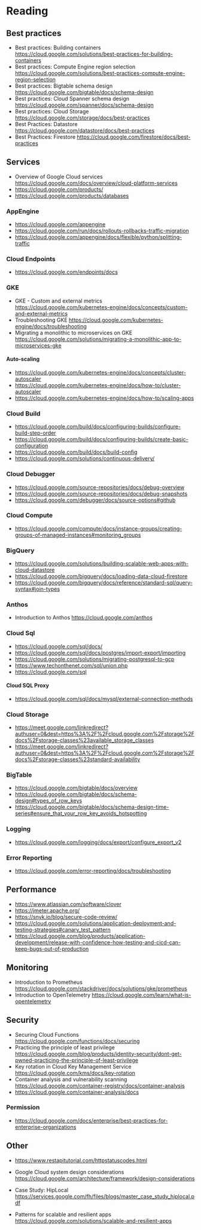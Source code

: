 # Reading

## Best practices
- Best practices: Building containers https://cloud.google.com/solutions/best-practices-for-building-containers
- Best practices: Compute Engine region selection https://cloud.google.com/solutions/best-practices-compute-engine-region-selection
- Best practices: Bigtable schema design https://cloud.google.com/bigtable/docs/schema-design
- Best practices: Cloud Spanner schema design https://cloud.google.com/spanner/docs/schema-design
- Best practices: Cloud Storage https://cloud.google.com/storage/docs/best-practices
- Best Practices: Datastore https://cloud.google.com/datastore/docs/best-practices
- Best Practices: Firestore https://cloud.google.com/firestore/docs/best-practices

## Services
- Overview of Google Cloud services https://cloud.google.com/docs/overview/cloud-platform-services
- https://cloud.google.com/products/
- https://cloud.google.com/products/databases

### AppEngine
- https://cloud.google.com/appengine
- https://cloud.google.com/run/docs/rollouts-rollbacks-traffic-migration
- https://cloud.google.com/appengine/docs/flexible/python/splitting-traffic

### Cloud Endpoints
- https://cloud.google.com/endpoints/docs

### GKE
- GKE - Custom and external metrics https://cloud.google.com/kubernetes-engine/docs/concepts/custom-and-external-metrics
- Troubleshooting GKE https://cloud.google.com/kubernetes-engine/docs/troubleshooting
- Migrating a monolithic to microservices on GKE https://cloud.google.com/solutions/migrating-a-monolithic-app-to-microservices-gke

#### Auto-scaling
- https://cloud.google.com/kubernetes-engine/docs/concepts/cluster-autoscaler
- https://cloud.google.com/kubernetes-engine/docs/how-to/cluster-autoscaler
- https://cloud.google.com/kubernetes-engine/docs/how-to/scaling-apps

### Cloud Build
- https://cloud.google.com/build/docs/configuring-builds/configure-build-step-order
- https://cloud.google.com/build/docs/configuring-builds/create-basic-configuration
- https://cloud.google.com/build/docs/build-config
- https://cloud.google.com/solutions/continuous-delivery/

### Cloud Debugger
- https://cloud.google.com/source-repositories/docs/debug-overview
- https://cloud.google.com/source-repositories/docs/debug-snapshots
- https://cloud.google.com/debugger/docs/source-options#github

### Cloud Compute
- https://cloud.google.com/compute/docs/instance-groups/creating-groups-of-managed-instances#monitoring_groups

### BigQuery
- https://cloud.google.com/solutions/building-scalable-web-apps-with-cloud-datastore
- https://cloud.google.com/bigquery/docs/loading-data-cloud-firestore
- https://cloud.google.com/bigquery/docs/reference/standard-sql/query-syntax#join-types

### Anthos
- Introduction to Anthos https://cloud.google.com/anthos

### Cloud Sql
- https://cloud.google.com/sql/docs/
- https://cloud.google.com/sql/docs/postgres/import-export/importing
- https://cloud.google.com/solutions/migrating-postgresql-to-gcp
- https://www.techonthenet.com/sql/union.php
- https://cloud.google.com/sql

#### Cloud SQL Proxy
- https://cloud.google.com/sql/docs/mysql/external-connection-methods

### Cloud Storage
- https://meet.google.com/linkredirect?authuser=0&dest=https%3A%2F%2Fcloud.google.com%2Fstorage%2Fdocs%2Fstorage-classes%23available_storage_classes
- https://meet.google.com/linkredirect?authuser=0&dest=https%3A%2F%2Fcloud.google.com%2Fstorage%2Fdocs%2Fstorage-classes%23standard-availability

### BigTable
- https://cloud.google.com/bigtable/docs/overview
- https://cloud.google.com/bigtable/docs/schema-design#types_of_row_keys
- https://cloud.google.com/bigtable/docs/schema-design-time-series#ensure_that_your_row_key_avoids_hotspotting


### Logging
- https://cloud.google.com/logging/docs/export/configure_export_v2


### Error Reporting
- https://cloud.google.com/error-reporting/docs/troubleshooting

## Performance
- https://www.atlassian.com/software/clover
- https://jmeter.apache.org/
- https://snyk.io/blog/secure-code-review/
- https://cloud.google.com/solutions/application-deployment-and-testing-strategies#canary_test_pattern
- https://cloud.google.com/blog/products/application-development/release-with-confidence-how-testing-and-cicd-can-keep-bugs-out-of-production

## Monitoring

- Introduction to Prometheus https://cloud.google.com/stackdriver/docs/solutions/gke/prometheus
- Introduction to OpenTelemetry https://cloud.google.com/learn/what-is-opentelemetry


## Security
- Securing Cloud Functions https://cloud.google.com/functions/docs/securing
- Practicing the principle of least privilege https://cloud.google.com/blog/products/identity-security/dont-get-pwned-practicing-the-principle-of-least-privilege
- Key rotation in Cloud Key Management Service https://cloud.google.com/kms/docs/key-rotation
- Container analysis and vulnerability scanning https://cloud.google.com/container-registry/docs/container-analysis
- https://cloud.google.com/container-analysis/docs


### Permission
- https://cloud.google.com/docs/enterprise/best-practices-for-enterprise-organizations

## Other
- https://www.restapitutorial.com/httpstatuscodes.html
- Google Cloud system design considerations https://cloud.google.com/architecture/framework/design-considerations

- Case Study: HipLocal https://services.google.com/fh/files/blogs/master_case_study_hiplocal.pdf



- Patterns for scalable and resilient apps https://cloud.google.com/solutions/scalable-and-resilient-apps

